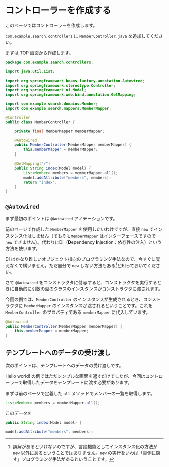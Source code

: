 # コントローラーを作成する

このページではコントローラーを作成します。

```com.example.search.controllers``` に ```MemberController.java``` を追加してください。

まずは TOP 画面から作成します。

```java
package com.example.search.controllers;

import java.util.List;

import org.springframework.beans.factory.annotation.Autowired;
import org.springframework.stereotype.Controller;
import org.springframework.ui.Model;
import org.springframework.web.bind.annotation.GetMapping;

import com.example.search.domains.Member;
import com.example.search.mappers.MemberMapper;

@Controller
public class MemberController {

    private final MemberMapper memberMapper;

    @Autowired
    public MemberController(MemberMapper memberMapper) {
        this.memberMapper = memberMapper;
    }

    @GetMapping("/")
    public String index(Model model) {
        List<Member> members = memberMapper.all();
        model.addAttribute("members", members);
        return "index";
    }
}
```

## ```@Autowired```

まず最初のポイントは ```@Autowired``` アノテーションです。

前のページで作成した ```MemberMapper``` を使用したいわけですが、直接 ```new``` でインスタンス化はしません（そもそも```MemberMapper``` はインターフェースですので ```new``` できません）。代わりにDI（**D**ependency **I**njection：依存性の注入）という方法を使います。

DI はかなり難しいオブジェクト指向のプログラミング手法なので、今すぐに覚えなくて構いません。ただ自分で ```new``` しない方法もある[^1]と知っておいてください。

さて ```@Autowired``` をコンストラクタに付与すると、コンストラクタを実行するときに自動的に引数の型のクラスのインスタンスがコンストラクタに渡されます。

今回の例では、```MemberController``` のインスタンスが生成されるとき、コンストラクタに ```MemberMapper``` のインスタンスが渡されるということです。これを ```MemberController``` のプロパティである ```memberMapper``` に代入しています。

```java
@Autowired
public MemberController(MemberMapper memberMapper) {
    this.memberMapper = memberMapper;
}
```

[^1]: 誤解があるといけないのですが、言語機能としてインスタンス化の方法が ```new``` 以外にあるということではありません。```new``` の実行をいわば「裏側に隠す」プログラミング手法があるということです。

## テンプレートへのデータの受け渡し

次のポイントは、テンプレートへのデータの受け渡しです。

Hello world! の例ではただシンプルな画面を返すだけでしたが、今回はコントローラーで取得したデータをテンプレートに渡す必要があります。

まずは前のページで定義した ```all``` メソッドでメンバーの一覧を取得します。

```java
List<Member> members = memberMapper.all();
```

このデータを

```java
public String index(Model model) {
```

```java
model.addAttribute("members", members);
```